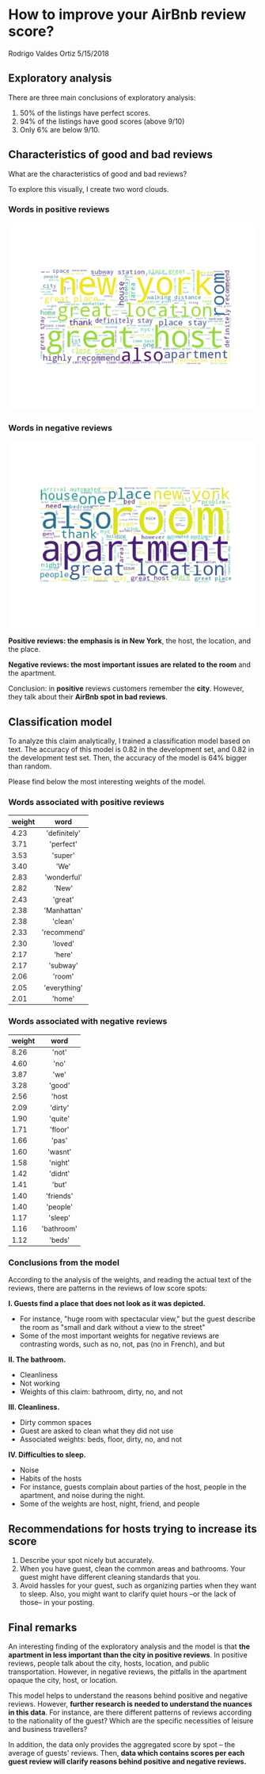 How to improve your AirBnb review score?
================
Rodrigo Valdes Ortiz
5/15/2018

Exploratory analysis
--------------------

There are three main conclusions of exploratory analysis:

1.  50% of the listings have perfect scores.
2.  94% of the listings have good scores (above 9/10)
3.  Only 6% are below 9/10.

Characteristics of good and bad reviews
---------------------------------------

What are the characteristics of good and bad reviews?

To explore this visually, I create two word clouds.

### Words in positive reviews

![](../images/positive_words.png?raw=true)

### Words in negative reviews

![](../images/negative_words.png?raw=true)

**Positive reviews: the emphasis is in New York**, the host, the location, and the place.

**Negative reviews: the most important issues are related to the room** and the apartment.

Conclusion: in **positive** reviews customers remember the **city**. However, they talk about their **AirBnb spot in bad reviews**.

Classification model
--------------------

To analyze this claim analytically, I trained a classification model based on text. The accuracy of this model is 0.82 in the development set, and 0.82 in the development test set. Then, the accuracy of the model is 64% bigger than random.

Please find below the most interesting weights of the model.

### Words associated with positive reviews

| weight |     word     |
|--------|:------------:|
| 4.23   | 'definitely' |
| 3.71   |   'perfect'  |
| 3.53   |    'super'   |
| 3.40   |     'We'     |
| 2.83   |  'wonderful' |
| 2.82   |     'New'    |
| 2.43   |    'great'   |
| 2.38   |  'Manhattan' |
| 2.38   |    'clean'   |
| 2.33   |  'recommend' |
| 2.30   |    'loved'   |
| 2.17   |    'here'    |
| 2.17   |   'subway'   |
| 2.06   |    'room'    |
| 2.05   | 'everything' |
| 2.01   |    'home'    |

### Words associated with negative reviews

| weight |    word    |
|--------|:----------:|
| 8.26   |    'not'   |
| 4.60   |    'no'    |
| 3.87   |    'we'    |
| 3.28   |   'good'   |
| 2.56   |    'host   |
| 2.09   |   'dirty'  |
| 1.90   |   'quite'  |
| 1.71   |   'floor'  |
| 1.66   |    'pas'   |
| 1.60   |   'wasnt'  |
| 1.58   |   'night'  |
| 1.42   |   'didnt'  |
| 1.41   |    'but'   |
| 1.40   |  'friends' |
| 1.40   |  'people'  |
| 1.17   |   'sleep'  |
| 1.16   | 'bathroom' |
| 1.12   |   'beds'   |

### Conclusions from the model

According to the analysis of the weights, and reading the actual text of the reviews, there are patterns in the reviews of low score spots:

**I. Guests find a place that does not look as it was depicted.**

-   For instance, "huge room with spectacular view," but the guest describe the room as "small and dark without a view to the street"
-   Some of the most important weights for negative reviews are contrasting words, such as no, not, pas (no in French), and but

**II. The bathroom.**

-   Cleanliness
-   Not working
-   Weights of this claim: bathroom, dirty, no, and not

**III. Cleanliness.**

-   Dirty common spaces
-   Guest are asked to clean what they did not use
-   Associated weights: beds, floor, dirty, no, and not

**IV. Difficulties to sleep.**

-   Noise
-   Habits of the hosts
-   For instance, guests complain about parties of the host, people in the apartment, and noise during the night.
-   Some of the weights are host, night, friend, and people

Recommendations for hosts trying to increase its score
------------------------------------------------------

1.  Describe your spot nicely but accurately.
2.  When you have guest, clean the common areas and bathrooms. Your guest might have different cleaning standards that you.
3.  Avoid hassles for your guest, such as organizing parties when they want to sleep. Also, you might want to clarify quiet hours –or the lack of those– in your posting.

Final remarks
-------------

An interesting finding of the exploratory analysis and the model is that **the apartment in less important than the city in positive reviews**. In positive reviews, people talk about the city, hosts, location, and public transportation. However, in negative reviews, the pitfalls in the apartment opaque the city, host, or location.

This model helps to understand the reasons behind positive and negative reviews. However, **further research is needed to understand the nuances in this data**. For instance, are there different patterns of reviews according to the nationality of the guest? Which are the specific necessities of leisure and business travellers?

In addition, the data only provides the aggregated score by spot – the average of guests' reviews. Then, **data which contains scores per each guest review will clarify reasons behind positive and negative reviews.**
